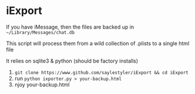 # iExport

If you have iMessage, then the files are backed up in ```~/Library/Messages/chat.db```

This script will process them from a wild collection of .plists to a single html file

It relies on sqlite3 & python (should be factory installs)  

1. ```git clone https://www.github.com/saylestyler/iExport && cd iExport```
2. run ```python ixporter.py > your-backup.html```
3. njoy your-backup.html
